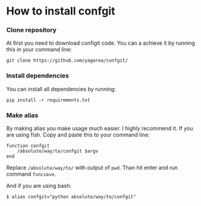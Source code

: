 # How to install confgit

### Clone repository
At first you need to download configit code. You can a achieve it by running this in 
your command line:
```
git clone https://github.com/yagarea/confgit/
```

### Install dependencies
You can install all dependencies by running:
```
pip install -r requirements.txt
```

### Make alias
By making alias you make usage much easier. I highly recommend it.
If you are using fish. Copy and paste this to your command line:
```
function confgit
	/absolute/way/to/confgit $argv
end
```
Replace `/absolute/way/to/` with output of `pwd`. Than hit enter and run command 
`funcsave`.

And if you are using bash:
```
$ alias confgit="python absolute/way/to/confgit"
```

